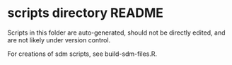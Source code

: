 # scripts directory README

Scripts in this folder are auto-generated, should not be directly edited, and 
are not likely under version control.

For creations of sdm scripts, see build-sdm-files.R.
